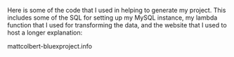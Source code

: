 Here is some of the code that I used in helping to generate my project. This includes some of the SQL for setting up my MySQL instance, my lambda function that I used for transforming the data, and the website that I used to host a longer explanation:

mattcolbert-bluexproject.info
